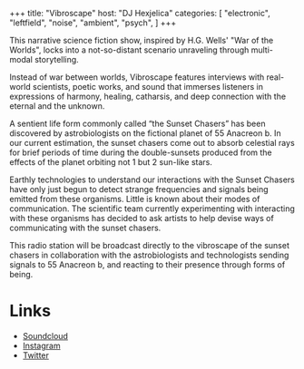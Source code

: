 +++
title: "Vibroscape"
host: "DJ Hexjelica"
categories: [
  "electronic",
  "leftfield",
  "noise",
  "ambient",
  "psych",
]
+++

This narrative science fiction show, inspired by H.G. Wells' "War of the Worlds", locks into a not-so-distant scenario unraveling through multi-modal storytelling.

Instead of war between worlds, Vibroscape features interviews with real-world scientists, poetic works, and sound that immerses listeners in expressions of harmony, healing, catharsis, and deep connection with the eternal and the unknown.

A sentient life form commonly called “the Sunset Chasers” has been discovered by astrobiologists on the fictional planet of 55 Anacreon b. In our current estimation, the sunset chasers come out to absorb celestial rays for brief periods of time during the double-sunsets produced from the effects of the planet orbiting not 1 but 2 sun-like stars.

Earthly technologies to understand our interactions with the Sunset Chasers have only just begun to detect strange frequencies and signals being emitted from these organisms. Little is known about their modes of communication. The scientific team currently experimenting with interacting with these organisms has decided to ask artists to help devise ways of communicating with the sunset chasers.

This radio station will be broadcast directly to the vibroscape of the sunset chasers in collaboration with the astrobiologists and technologists sending signals to 55 Anacreon b, and reacting to their presence through forms of being.

# Links

- [Soundcloud](https://www.soundcloud.com/hexjelica)
- [Instagram](https://instagram.com/hexjelica)
- [Twitter](https://twitter.com/hexatekin)
